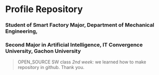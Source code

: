 # Profile Repository
### Student of Smart Factory Major, Department of Mechanical Engineering,
### Second Major in Artificial Intelligence, IT Convergence University, Gachon University
> OPEN_SOURCE SW class *2nd week:* 
> we learned how to make repository in github. 
> Thank you.
